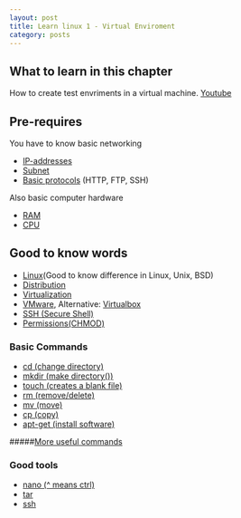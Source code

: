 ```yaml
---
layout: post
title: Learn linux 1 - Virtual Enviroment
category: posts
---
```


## What to learn in this chapter
How to create test envriments in a virtual machine.
[Youtube](https://www.youtube.com/watch?v=fT9jzWkl4so)

## Pre-requires
You have to know basic networking

- [IP-addresses](https://www.youtube.com/watch?v=zbbLm6vxfvU)
- [Subnet](https://www.youtube.com/watch?v=zbbLm6vxfvU)
- [Basic protocols](http://en.wikipedia.org/wiki/Application_layer) (HTTP, FTP, SSH)

Also basic computer hardware

- [RAM](http://www.computerhope.com/jargon/r/ram.htm)
- [CPU](http://www.computerhope.com/jargon/c/cpu.htm)


## Good to know words
- [Linux](http://en.wikipedia.org/wiki/Linux#Design)(Good to know difference in Linux, Unix, BSD)
- [Distribution](http://en.wikipedia.org/wiki/Linux_distribution)
- [Virtualization](http://en.wikipedia.org/wiki/Virtualization)
- [VMware](http://en.wikipedia.org/wiki/VMware_Workstation), Alternative: [Virtualbox](https://www.virtualbox.org)
- [SSH (Secure Shell)](http://en.wikipedia.org/wiki/Secure_Shell)
- [Permissions(CHMOD)](http://www.linux.org/threads/file-permissions-chmod.4094/)
 
### Basic Commands

- [cd (change directory)](http://www.computerhope.com/unix/ucd.htm#03)
- [mkdir (make directory())](http://www.computerhope.com/unix/umkdir.htm#03)
- [touch (creates a blank file)](http://www.computerhope.com/unix/utouch.htm#03)
- [rm (remove/delete)](http://www.computerhope.com/unix/urm.htm#03)
- [mv (move)](http://www.computerhope.com/unix/umv.htm#03)
- [cp (copy)](http://www.computerhope.com/unix/ucp.htm#03)
- [apt-get (install software)](http://www.computerhope.com/unix/apt-get.htm#03)

#####[More useful commands](http://www.linux.org/threads/more-useful-commands.4101/)


### Good tools

- [nano (^ means ctrl)](http://mintaka.sdsu.edu/reu/nano.html)
- [tar](http://www.computerhope.com/unix/utar.htm#03)
- [ssh](http://www.computerhope.com/jargon/s/ssh.htm)
 
 

